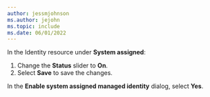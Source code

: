 ```yaml
---
author: jessmjohnson
ms.author: jejohn
ms.topic: include
ms.date: 06/01/2022
---
```


In the Identity resource under **System assigned**:

1. Change the **Status** slider to **On**.
1. Select **Save** to save the changes.

In the **Enable system assigned managed identity** dialog, select **Yes**.
